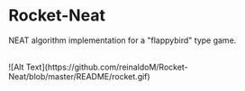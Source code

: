 # Rocket-Neat
NEAT algorithm implementation for a "flappybird" type game. 

<br>
![Alt Text](https://github.com/reinaldoM/Rocket-Neat/blob/master/README/rocket.gif)
<br>

